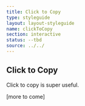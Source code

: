 ```yaml
---
title: Click to Copy
type: styleguide
layout: layout-styleguide
name: clickToCopy
section: interactive
status: --tbd
source: ../../
---
```


<main markdown="1">

## Click to Copy

Click to copy is super useful.

[more to come]


</div>

</main>


